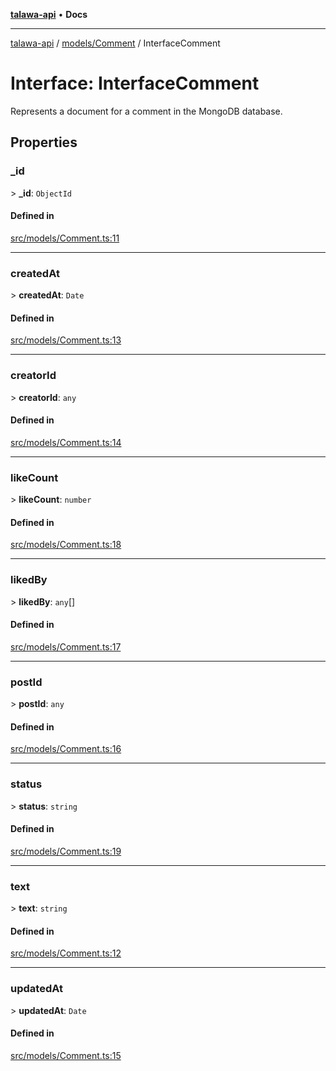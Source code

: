 [**talawa-api**](../../../README.md) • **Docs**

***

[talawa-api](../../../modules.md) / [models/Comment](../README.md) / InterfaceComment

# Interface: InterfaceComment

Represents a document for a comment in the MongoDB database.

## Properties

### \_id

\> **\_id**: `ObjectId`

#### Defined in

[src/models/Comment.ts:11](https://github.com/PalisadoesFoundation/talawa-api/blob/4a88fe62b20ebda9653c55ae8d39d6c6fac8831f/src/models/Comment.ts#L11)

***

### createdAt

\> **createdAt**: `Date`

#### Defined in

[src/models/Comment.ts:13](https://github.com/PalisadoesFoundation/talawa-api/blob/4a88fe62b20ebda9653c55ae8d39d6c6fac8831f/src/models/Comment.ts#L13)

***

### creatorId

\> **creatorId**: `any`

#### Defined in

[src/models/Comment.ts:14](https://github.com/PalisadoesFoundation/talawa-api/blob/4a88fe62b20ebda9653c55ae8d39d6c6fac8831f/src/models/Comment.ts#L14)

***

### likeCount

\> **likeCount**: `number`

#### Defined in

[src/models/Comment.ts:18](https://github.com/PalisadoesFoundation/talawa-api/blob/4a88fe62b20ebda9653c55ae8d39d6c6fac8831f/src/models/Comment.ts#L18)

***

### likedBy

\> **likedBy**: `any`[]

#### Defined in

[src/models/Comment.ts:17](https://github.com/PalisadoesFoundation/talawa-api/blob/4a88fe62b20ebda9653c55ae8d39d6c6fac8831f/src/models/Comment.ts#L17)

***

### postId

\> **postId**: `any`

#### Defined in

[src/models/Comment.ts:16](https://github.com/PalisadoesFoundation/talawa-api/blob/4a88fe62b20ebda9653c55ae8d39d6c6fac8831f/src/models/Comment.ts#L16)

***

### status

\> **status**: `string`

#### Defined in

[src/models/Comment.ts:19](https://github.com/PalisadoesFoundation/talawa-api/blob/4a88fe62b20ebda9653c55ae8d39d6c6fac8831f/src/models/Comment.ts#L19)

***

### text

\> **text**: `string`

#### Defined in

[src/models/Comment.ts:12](https://github.com/PalisadoesFoundation/talawa-api/blob/4a88fe62b20ebda9653c55ae8d39d6c6fac8831f/src/models/Comment.ts#L12)

***

### updatedAt

\> **updatedAt**: `Date`

#### Defined in

[src/models/Comment.ts:15](https://github.com/PalisadoesFoundation/talawa-api/blob/4a88fe62b20ebda9653c55ae8d39d6c6fac8831f/src/models/Comment.ts#L15)
